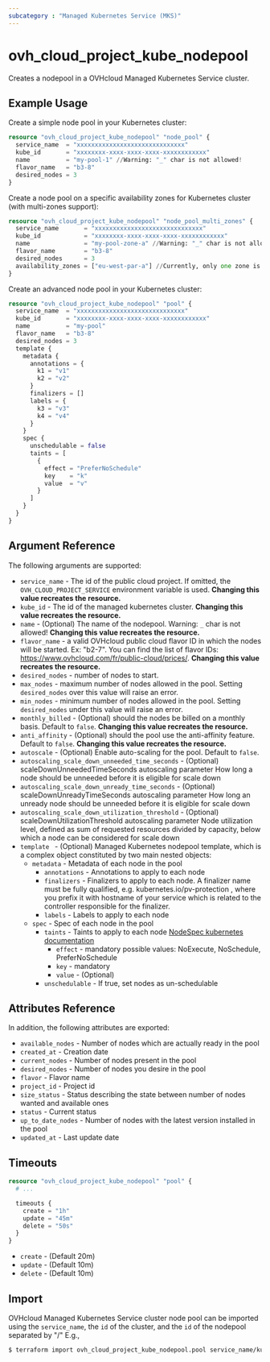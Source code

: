 ```yaml
---
subcategory : "Managed Kubernetes Service (MKS)"
---
```


# ovh_cloud_project_kube_nodepool

Creates a nodepool in a OVHcloud Managed Kubernetes Service cluster.

## Example Usage

Create a simple node pool in your Kubernetes cluster:

```terraform
resource "ovh_cloud_project_kube_nodepool" "node_pool" {
  service_name  = "xxxxxxxxxxxxxxxxxxxxxxxxxxxxxx"
  kube_id       = "xxxxxxxx-xxxx-xxxx-xxxx-xxxxxxxxxxxx"
  name          = "my-pool-1" //Warning: "_" char is not allowed!
  flavor_name   = "b3-8"
  desired_nodes = 3
}
```

Create a node pool on a specific availability zones for Kubernetes cluster (with multi-zones support):

```terraform
resource "ovh_cloud_project_kube_nodepool" "node_pool_multi_zones" {
  service_name       = "xxxxxxxxxxxxxxxxxxxxxxxxxxxxxx"
  kube_id            = "xxxxxxxx-xxxx-xxxx-xxxx-xxxxxxxxxxxx"
  name               = "my-pool-zone-a" //Warning: "_" char is not allowed!
  flavor_name        = "b3-8"
  desired_nodes      = 3
  availability_zones = ["eu-west-par-a"] //Currently, only one zone is supported
}
```

Create an advanced node pool in your Kubernetes cluster:

```terraform
resource "ovh_cloud_project_kube_nodepool" "pool" {
  service_name  = "xxxxxxxxxxxxxxxxxxxxxxxxxxxxxx"
  kube_id       = "xxxxxxxx-xxxx-xxxx-xxxx-xxxxxxxxxxxx"
  name          = "my-pool"
  flavor_name   = "b3-8"
  desired_nodes = 3
  template {
    metadata {
      annotations = {
        k1 = "v1"
        k2 = "v2"
      }
      finalizers = []
      labels = {
        k3 = "v3"
        k4 = "v4"
      }
    }
    spec {
      unschedulable = false
      taints = [
        {
          effect = "PreferNoSchedule"
          key    = "k"
          value  = "v"
        }
      ]
    }
  }
}
```

## Argument Reference

The following arguments are supported:

* `service_name` - The id of the public cloud project. If omitted, the `OVH_CLOUD_PROJECT_SERVICE` environment variable is used. **Changing this value recreates the resource.**
* `kube_id` - The id of the managed kubernetes cluster. **Changing this value recreates the resource.**
* `name` - (Optional) The name of the nodepool. Warning: `_` char is not allowed! **Changing this value recreates the resource.**
* `flavor_name` - a valid OVHcloud public cloud flavor ID in which the nodes will be started. Ex: "b2-7". You can find the list of flavor IDs: https://www.ovhcloud.com/fr/public-cloud/prices/. **Changing this value recreates the resource.**
* `desired_nodes` - number of nodes to start.
* `max_nodes` - maximum number of nodes allowed in the pool. Setting `desired_nodes` over this value will raise an error.
* `min_nodes` - minimum number of nodes allowed in the pool. Setting `desired_nodes` under this value will raise an error.
* `monthly_billed` - (Optional) should the nodes be billed on a monthly basis. Default to `false`. **Changing this value recreates the resource.**
* `anti_affinity` - (Optional) should the pool use the anti-affinity feature. Default to `false`. **Changing this value recreates the resource.**
* `autoscale` - (Optional) Enable auto-scaling for the pool. Default to `false`.
* `autoscaling_scale_down_unneeded_time_seconds` - (Optional) scaleDownUnneededTimeSeconds autoscaling parameter How long a node should be unneeded before it is eligible for scale down
* `autoscaling_scale_down_unready_time_seconds` - (Optional) scaleDownUnreadyTimeSeconds autoscaling parameter How long an unready node should be unneeded before it is eligible for scale down
* `autoscaling_scale_down_utilization_threshold` - (Optional) scaleDownUtilizationThreshold autoscaling parameter Node utilization level, defined as sum of requested resources divided by capacity, below which a node can be considered for scale down
* `template ` - (Optional) Managed Kubernetes nodepool template, which is a complex object constituted by two main nested objects:
  * `metadata` - Metadata of each node in the pool
    * `annotations` - Annotations to apply to each node
    * `finalizers` - Finalizers to apply to each node. A finalizer name must be fully qualified, e.g. kubernetes.io/pv-protection , where you prefix it with hostname of your service which is related to the controller responsible for the finalizer.
    * `labels` - Labels to apply to each node
  * `spec` - Spec of each node in the pool
    * `taints` - Taints to apply to each node [NodeSpec kubernetes documentation](https://kubernetes.io/docs/reference/kubernetes-api/cluster-resources/node-v1/#NodeSpec)
      * `effect` - mandatory possible values: NoExecute, NoSchedule, PreferNoSchedule
      * `key` - mandatory
      * `value` - (Optional)
    * `unschedulable` - If true, set nodes as un-schedulable

## Attributes Reference

In addition, the following attributes are exported:

* `available_nodes` - Number of nodes which are actually ready in the pool
* `created_at` - Creation date
* `current_nodes` - Number of nodes present in the pool
* `desired_nodes` - Number of nodes you desire in the pool
* `flavor` - Flavor name
* `project_id` - Project id
* `size_status` - Status describing the state between number of nodes wanted and available ones
* `status` - Current status
* `up_to_date_nodes` - Number of nodes with the latest version installed in the pool
* `updated_at` - Last update date

## Timeouts

```terraform
resource "ovh_cloud_project_kube_nodepool" "pool" {
  # ...

  timeouts {
    create = "1h"
    update = "45m"
    delete = "50s"
  }
}
```

* `create` - (Default 20m)
* `update` - (Default 10m)
* `delete` - (Default 10m)

## Import

OVHcloud Managed Kubernetes Service cluster node pool can be imported using the `service_name`, the `id` of the cluster, and the `id` of the nodepool separated by "/" E.g.,

```bash
$ terraform import ovh_cloud_project_kube_nodepool.pool service_name/kube_id/poolid
```
